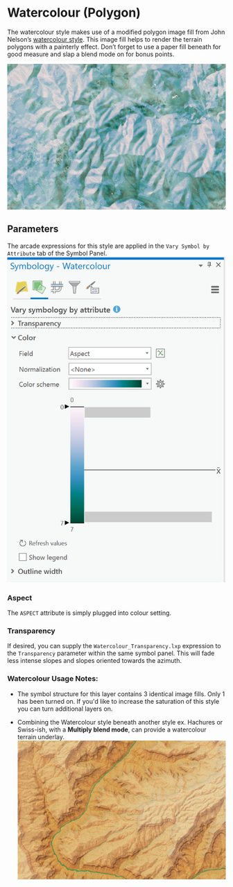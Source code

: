 # Watercolour (Polygon)
The watercolour style makes use of a modified polygon image fill from John Nelson’s [watercolour style](https://arcg.is/0meKiK). This image fill helps to render the terrain polygons with a painterly effect. Don’t forget to use a paper fill beneath for good measure and slap a blend mode on for bonus points.

![Watercolour Terrain Polygons](https://github.com/WarrenDz/terrain-aware/blob/main/Images/SanFran_Watercolour2_wd.png)

## Parameters
The arcade expressions for this style are applied in the `Vary Symbol by Attribute` tab of the Symbol Panel. 
![Vary Watercolour by Attribute](https://github.com/WarrenDz/terrain-aware/blob/main/Images/Watercolour_Symbology.png)

### Aspect
The `ASPECT` attribute is simply plugged into colour setting.

### Transparency
If desired, you can supply the `Watercolour_Transparency.lxp` expression to the `Transparency` parameter within the same symbol panel. This will fade less intense slopes and slopes oriented towards the azimuth.

### Watercolour Usage Notes:
- The symbol structure for this layer contains 3 identical image fills. Only 1 has been turned on. If you'd like to increase the saturation of this style you can turn additional layers on.

- Combining the Watercolour style beneath another style ex. Hachures or Swiss-ish, with a **Multiply blend mode**, can provide a watercolour terrain underlay.
![Watercolour Terrain Underlay](https://github.com/WarrenDz/terrain-aware/blob/main/Samples/Grand_Canyon_Sample_wd_Thumbnail.png)
